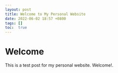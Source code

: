 ```yaml
---
layout: post
title: Welcome to My Personal Website
date: 2022-06-02 18:57 +0800
tags: []
toc:  true
---
```


# Welcome

This is a test post for my personal website. Welcome!.
